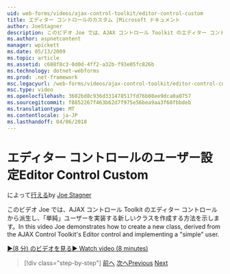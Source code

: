 ```yaml
---
uid: web-forms/videos/ajax-control-toolkit/editor-control-custom
title: エディター コントロールのカスタム |Microsoft ドキュメント
author: JoeStagner
description: このビデオ Joe では、AJAX コントロール Toolkit のエディター コントロールから派生し、「単純」ユーザーを実装する新しいクラスを作成する方法を示します。
ms.author: aspnetcontent
manager: wpickett
ms.date: 05/13/2009
ms.topic: article
ms.assetid: c688f8c3-0d0d-4ff2-a32b-f93e05fc826b
ms.technology: dotnet-webforms
ms.prod: .net-framework
msc.legacyurl: /web-forms/videos/ajax-control-toolkit/editor-control-custom
msc.type: video
ms.openlocfilehash: 3602bd8c936d331478517fd76b08ee9dca0a0757
ms.sourcegitcommit: f8852267f463b62d7f975e56bea9aa3f68fbbdeb
ms.translationtype: MT
ms.contentlocale: ja-JP
ms.lasthandoff: 04/06/2018
---
```

<a name="editor-control-custom"></a><span data-ttu-id="bc960-103">エディター コントロールのユーザー設定</span><span class="sxs-lookup"><span data-stu-id="bc960-103">Editor Control Custom</span></span>
====================
<span data-ttu-id="bc960-104">によって[行える](https://github.com/JoeStagner)</span><span class="sxs-lookup"><span data-stu-id="bc960-104">by [Joe Stagner](https://github.com/JoeStagner)</span></span>

<span data-ttu-id="bc960-105">このビデオ Joe では、AJAX コントロール Toolkit のエディター コントロールから派生し、「単純」ユーザーを実装する新しいクラスを作成する方法を示します。</span><span class="sxs-lookup"><span data-stu-id="bc960-105">In this video Joe demonstrates how to create a new class, derived from the AJAX Control Toolkit's Editor control and implementing a "simple" user.</span></span>

[<span data-ttu-id="bc960-106">&#9654;(8 分) のビデオを見る</span><span class="sxs-lookup"><span data-stu-id="bc960-106">&#9654; Watch video (8 minutes)</span></span>](https://channel9.msdn.com/Blogs/ASP-NET-Site-Videos/editor-control-custom)

> [!div class="step-by-step"]
> <span data-ttu-id="bc960-107">[前へ](editor-control.md)
> [次へ](create-a-new-custom-extender.md)</span><span class="sxs-lookup"><span data-stu-id="bc960-107">[Previous](editor-control.md)
[Next](create-a-new-custom-extender.md)</span></span>
